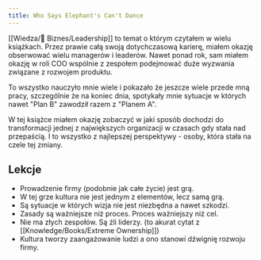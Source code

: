 ```yaml
---
title: Who Says Elephant's Can't Dance
---
```


[[Wiedza/🎲 Biznes/Leadership]] to temat o którym czytałem w wielu książkach. Przez prawie całą swoją dotychczasową karierę, miałem okazję obserwować wielu managerów i leaderów. Nawet ponad rok, sam miałem okazję w roli COO wspólnie z zespołem podejmować duże wyzwania związane z rozwojem produktu. 

To wszystko nauczyło mnie wiele i pokazało że jeszcze wiele przede mną pracy, szczególnie że na koniec dnia, spotykały mnie sytuacje w których nawet "Plan B" zawodził razem z "Planem A". 

W tej książce miałem okazję zobaczyć w jaki sposób dochodzi do transformacji jednej z największych organizacji w czasach gdy stała nad przepaścią. I to wszystko z najlepszej perspektywy - osoby, która stała na czele tej zmiany. 

## Lekcje
- Prowadzenie firmy (podobnie jak całe życie) jest grą.
- W tej grze kultura nie jest jednym z elementów, lecz samą grą.
- Są sytuacje w których wizja nie jest niezbędna a nawet szkodzi.
- Zasady są ważniejsze niż proces. Proces ważniejszy niż cel.
- Nie ma złych zespołów. Są źli liderzy. (to akurat cytat z [[Knowledge/Books/Extreme Ownership]])
- Kultura tworzy zaangażowanie ludzi a ono stanowi dźwignię rozwoju firmy.